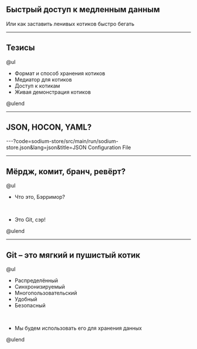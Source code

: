 ## Быстрый доступ к медленным данным​

Или как заставить ленивых  котиков  быстро бегать​

---
## Тезисы​

@ul

- Формат и способ хранения котиков​
- Медиатор для котиков​
- Доступ к котикам​
- Живая демонстрация котиков

@ulend

---
## JSON, HOCON, YAML?​

---?code=sodium-store/src/main/run/sodium-store.json&lang=json&title=JSON Configuration File

---
## Мёрдж, комит, бранч, ревёрт?​

@ul

- Что это, Бэрримор?​

<br>

- Это Git, сэр!​

@ulend

---
## Git – это мягкий и пушистый котик​

@ul

- Распределённый​
- Синхронизируемый​
- Многопользовательский​
- Удобный​
- Безопасный​

​<br>

- Мы будем использовать его для хранения данных​

@ulend
